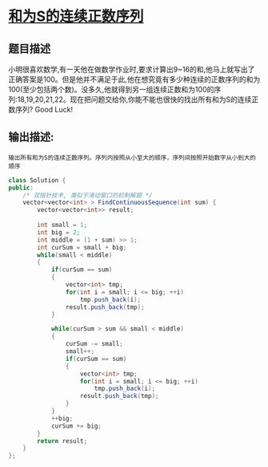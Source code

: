 # [和为S的连续正数序列](https://www.nowcoder.com/practice/c451a3fd84b64cb19485dad758a55ebe?tpId=13&tqId=11194&tPage=3&rp=3&ru=/ta/coding-interviews&qru=/ta/coding-interviews/question-ranking)

## 题目描述

小明很喜欢数学,有一天他在做数学作业时,要求计算出9~16的和,他马上就写出了正确答案是100。但是他并不满足于此,他在想究竟有多少种连续的正数序列的和为100(至少包括两个数)。没多久,他就得到另一组连续正数和为100的序列:18,19,20,21,22。现在把问题交给你,你能不能也很快的找出所有和为S的连续正数序列? Good Luck!

## 输出描述:

```
输出所有和为S的连续正数序列。序列内按照从小至大的顺序，序列间按照开始数字从小到大的顺序
```



```java
class Solution {
public:
    /* 双指针技术, 类似于滑动窗口的机制解题 */
    vector<vector<int> > FindContinuousSequence(int sum) {
        vector<vector<int>> result;
        
        int small = 1;
        int big = 2;
        int middle = (1 + sum) >> 1;
        int curSum = small + big;
        while(small < middle)
        {
            if(curSum == sum)
            {
                vector<int> tmp;
                for(int i = small; i <= big; ++i)
                    tmp.push_back(i);
                result.push_back(tmp);
            }

            while(curSum > sum && small < middle)
            {
                curSum -= small;
                small++;
                if(curSum == sum)
                {
                    vector<int> tmp;
                    for(int i = small; i <= big; ++i)
                        tmp.push_back(i);
                    result.push_back(tmp);
                }
            }
            ++big;
            curSum += big;
        }
        return result;
    }
};
```

